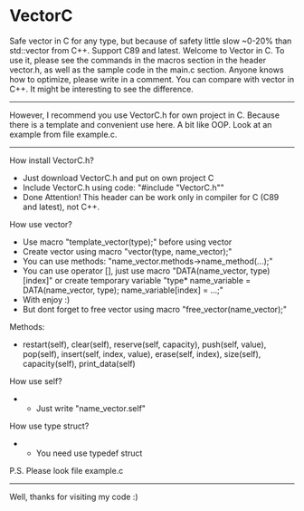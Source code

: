# VectorC
Safe vector in C for any type, but because of safety little slow ~0-20% than std::vector from C++. Support C89 and latest.
Welcome to Vector in C. To use it, please see the commands in the macros section in the header vector.h, as well as the sample code in the main.c section.
Anyone knows how to optimize, please write in a comment.
You can compare with vector in C++. It might be interesting to see the difference.
***
However, I recommend you use VectorC.h for own project in C. Because there is a template and convenient use here. A bit like OOP. Look at an example from file example.c.
***
How install VectorC.h?
* Just download VectorC.h and put on own project C
* Include VectorC.h using code: "#include "VectorC.h""
* Done
Attention! This header can be work only in compiler for C (C89 and latest), not C++.

How use vector?
* Use macro "template_vector(type);" before using vector
* Create vector using macro "vector(type, name_vector);"
* You can use methods: "name_vector.methods->name_method(...);"
* You can use operator [], just use macro "DATA(name_vector, type)[index]" or create temporary variable "type* name_variable = DATA(name_vector, type); name_variable[index] = ...;"
* With enjoy :)
* But dont forget to free vector using macro "free_vector(name_vector);"
 
Methods:
* restart(self), clear(self), reserve(self, capacity), push(self, value), pop(self), insert(self, index, value), erase(self, index), size(self), capacity(self), print_data(self)
 
How use self?
* - Just write "name_vector.self"
 
How use type struct?
* - You need use typedef struct
 
P.S. Please look file example.c
***
Well, thanks for visiting my code :)
